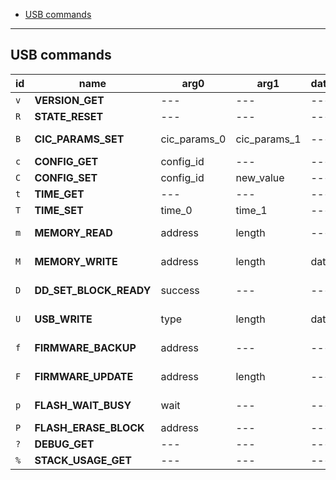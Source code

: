 - [USB commands](#usb-commands)

---

## USB commands

| id  | name                   | arg0         | arg1         | data | response         | description                                         |
| --- | ---------------------- | ------------ | ------------ | ---- | ---------------- | --------------------------------------------------- |
| `v` | **VERSION_GET**        | ---          | ---          | ---  | api_version      | Get command API version                             |
| `R` | **STATE_RESET**        | ---          | ---          | ---  | ---              | Reset entire flashcart state                        |
| `B` | **CIC_PARAMS_SET**     | cic_params_0 | cic_params_1 | ---  | ---              | Set CIC disable/mode/seed/checksum                  |
| `c` | **CONFIG_GET**         | config_id    | ---          | ---  | current_value    | Get config option                                   |
| `C` | **CONFIG_SET**         | config_id    | new_value    | ---  | ---              | Set config option                                   |
| `t` | **TIME_GET**           | ---          | ---          | ---  | time             | Get current RTC value                               |
| `T` | **TIME_SET**           | time_0       | time_1       | ---  | ---              | Set RTC value                                       |
| `m` | **MEMORY_READ**        | address      | length       | ---  | data             | Read data from specified memory address             |
| `M` | **MEMORY_WRITE**       | address      | length       | data | ---              | Write data to specified memory address              |
| `D` | **DD_SET_BLOCK_READY** | success      | ---          | ---  | ---              | Notify flashcart about 64DD block readiness         |
| `U` | **USB_WRITE**          | type         | length       | data | N/A              | Send data to be received by app running on N64      |
| `f` | **FIRMWARE_BACKUP**    | address      | ---          | ---  | status/length    | Backup firmware to specified memory address         |
| `F` | **FIRMWARE_UPDATE**    | address      | length       | ---  | status           | Update firmware from specified memory address       |
| `p` | **FLASH_WAIT_BUSY**    | wait         | ---          | ---  | erase_block_size | Wait until flash ready / get flash block erase size |
| `P` | **FLASH_ERASE_BLOCK**  | address      | ---          | ---  | ---              | Start flash block erase                             |
| `?` | **DEBUG_GET**          | ---          | ---          | ---  | debug_data       | Get internal FPGA debug info                        |
| `%` | **STACK_USAGE_GET**    | ---          | ---          | ---  | stack_usage      | Get per task stack usage                            |
